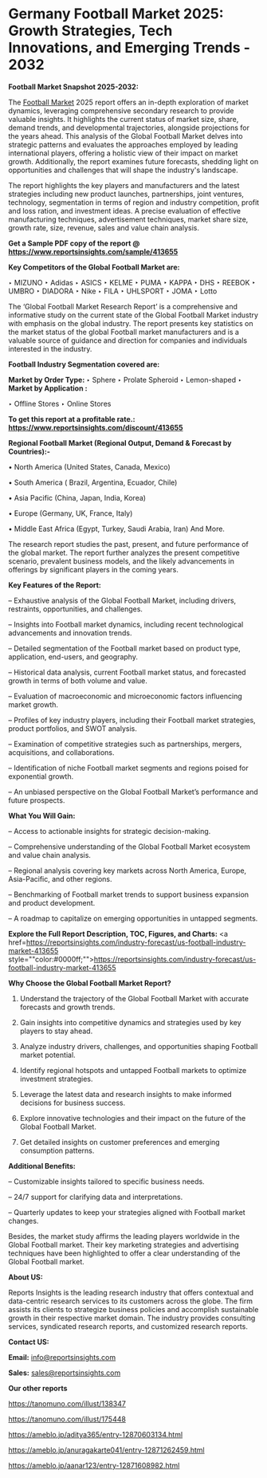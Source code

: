 # Germany Football Market 2025: Growth Strategies, Tech Innovations, and Emerging Trends - 2032

<strong>Football Market Snapshot 2025-2032:</strong>

The <a href=https://www.reportsinsights.com/sample/413655>Football Market</a> 2025 report offers an in-depth exploration of market dynamics, leveraging comprehensive secondary research to provide valuable insights. It highlights the current status of market size, share, demand trends, and developmental trajectories, alongside projections for the years ahead. This analysis of the Global Football Market delves into strategic patterns and evaluates the approaches employed by leading international players, offering a holistic view of their impact on market growth. Additionally, the report examines future forecasts, shedding light on opportunities and challenges that will shape the industry's landscape.

The report highlights the key players and manufacturers and the latest strategies including new product launches, partnerships, joint ventures, technology, segmentation in terms of region and industry competition, profit and loss ration, and investment ideas. A precise evaluation of effective manufacturing techniques, advertisement techniques, market share size, growth rate, size, revenue, sales and value chain analysis.

<strong>Get a Sample PDF copy of the report @ <a href=https://www.reportsinsights.com/sample/413655 style=color:#0000ff;>https://www.reportsinsights.com/sample/413655</a></strong>

<strong>Key Competitors of the Global Football Market are:</strong>

‣ MIZUNO
‣ Adidas
‣ ASICS
‣ KELME
‣ PUMA
‣ KAPPA
‣ DHS
‣ REEBOK
‣ UMBRO
‣ DIADORA
‣ Nike
‣ FILA
‣ UHLSPORT
‣ JOMA
‣ Lotto

The ‘Global Football Market Research Report’ is a comprehensive and informative study on the current state of the Global Football Market industry with emphasis on the global industry. The report presents key statistics on the market status of the global Football market manufacturers and is a valuable source of guidance and direction for companies and individuals interested in the industry.

<strong>Football Industry Segmentation covered are:</strong>

<strong>Market by Order Type: </strong>
‣ Sphere
‣ Prolate Spheroid
‣ Lemon-shaped
‣ 
<strong>Market by Application :</strong>

‣ Offline Stores
‣ Online Stores

<strong>To get this report at a profitable rate.: <a href=https://www.reportsinsights.com/discount/413655 style=color:#0000ff;>https://www.reportsinsights.com/discount/413655</a></strong>

<strong>Regional Football Market (Regional Output, Demand &amp; Forecast by Countries):-</strong>

• North America (United States, Canada, Mexico)

• South America ( Brazil, Argentina, Ecuador, Chile)

• Asia Pacific (China, Japan, India, Korea)

• Europe (Germany, UK, France, Italy)

• Middle East Africa (Egypt, Turkey, Saudi Arabia, Iran) And More.

The research report studies the past, present, and future performance of the global market. The report further analyzes the present competitive scenario, prevalent business models, and the likely advancements in offerings by significant players in the coming years.

<strong>Key Features of the Report:</strong>

– Exhaustive analysis of the Global Football Market, including drivers, restraints, opportunities, and challenges.

– Insights into Football market dynamics, including recent technological advancements and innovation trends.

– Detailed segmentation of the Football market based on product type, application, end-users, and geography.

– Historical data analysis, current Football market status, and forecasted growth in terms of both volume and value.

– Evaluation of macroeconomic and microeconomic factors influencing market growth.

– Profiles of key industry players, including their Football market strategies, product portfolios, and SWOT analysis.

– Examination of competitive strategies such as partnerships, mergers, acquisitions, and collaborations.

– Identification of niche Football market segments and regions poised for exponential growth.

– An unbiased perspective on the Global Football Market’s performance and future prospects.

<strong>What You Will Gain:</strong>

– Access to actionable insights for strategic decision-making.

– Comprehensive understanding of the Global Football Market ecosystem and value chain analysis.

– Regional analysis covering key markets across North America, Europe, Asia-Pacific, and other regions.

– Benchmarking of Football market trends to support business expansion and product development.

– A roadmap to capitalize on emerging opportunities in untapped segments.

<strong>Explore the Full Report Description, TOC, Figures, and Charts:</strong>
<a href=https://reportsinsights.com/industry-forecast/us-football-industry-market-413655 style=""color:#0000ff;"">https://reportsinsights.com/industry-forecast/us-football-industry-market-413655</a>

<strong>Why Choose the Global Football Market Report?</strong>

1. Understand the trajectory of the Global Football Market with accurate forecasts and growth trends.

2. Gain insights into competitive dynamics and strategies used by key players to stay ahead.

3. Analyze industry drivers, challenges, and opportunities shaping Football market potential.

4. Identify regional hotspots and untapped Football markets to optimize investment strategies.

5. Leverage the latest data and research insights to make informed decisions for business success.

6. Explore innovative technologies and their impact on the future of the Global Football Market.

7. Get detailed insights on customer preferences and emerging consumption patterns.

<strong>Additional Benefits:</strong>

– Customizable insights tailored to specific business needs.

– 24/7 support for clarifying data and interpretations.

– Quarterly updates to keep your strategies aligned with Football market changes.

Besides, the market study affirms the leading players worldwide in the Global Football market. Their key marketing strategies and advertising techniques have been highlighted to offer a clear understanding of the Global Football market.

<strong><strong>About US</strong>:</strong>

Reports Insights is the leading research industry that offers contextual and data-centric research services to its customers across the globe. The firm assists its clients to strategize business policies and accomplish sustainable growth in their respective market domain. The industry provides consulting services, syndicated research reports, and customized research reports.

<strong>Contact US:</strong>

<p class=><b>Email:</b> <a href=mailto:info@reportsinsights.com>info@reportsinsights.com</a></p>
<p class=><b>Sales:</b> <a href=mailto:sales@reportsinsights.com>sales@reportsinsights.com</a></p>

<strong>Our other reports</strong>

<a href=https://tanomuno.com/illust/138347>https://tanomuno.com/illust/138347</a>

<a href=https://tanomuno.com/illust/175448>https://tanomuno.com/illust/175448</a>

<a href=https://ameblo.jp/aditya365/entry-12870603134.html>https://ameblo.jp/aditya365/entry-12870603134.html</a>

<a href=https://ameblo.jp/anuragakarte041/entry-12871262459.html>https://ameblo.jp/anuragakarte041/entry-12871262459.html</a>

<a href=https://ameblo.jp/aanar123/entry-12871608982.html>https://ameblo.jp/aanar123/entry-12871608982.html</a>
